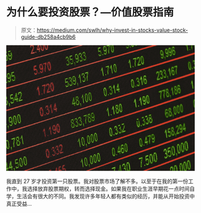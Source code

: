 # 为什么要投资股票？—价值股票指南

> 原文：<https://medium.com/swlh/why-invest-in-stocks-value-stock-guide-db258a4cb9b6>

![](img/772923de01305afa92d6876cf6c90d0d.png)

我直到 27 岁才投资第一只股票。我对股票市场了解不多。以至于在我的第一份工作中，我选择放弃股票期权，转而选择现金。如果我在职业生涯早期花一点时间自学，生活会有很大的不同。我发现许多年轻人都有类似的经历，并能从开始投资中真正受益…
